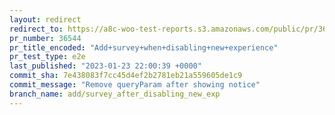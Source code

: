 ```yaml
---
layout: redirect
redirect_to: https://a8c-woo-test-reports.s3.amazonaws.com/public/pr/36544/e2e/index.html
pr_number: 36544
pr_title_encoded: "Add+survey+when+disabling+new+experience"
pr_test_type: e2e
last_published: "2023-01-23 22:00:39 +0000"
commit_sha: 7e438083f7cc45d4ef2b2781eb21a559605de1c9
commit_message: "Remove queryParam after showing notice"
branch_name: add/survey_after_disabling_new_exp
---
```

